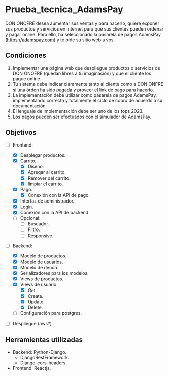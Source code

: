 # Prueba_tecnica_AdamsPay

DON ONOFRE desea aumentar sus ventas y para hacerlo, quiere exponer sus productos
y servicios en internet para que sus clientes pueden ordenar y pagar online. Para ello, ha
seleccionado la pasarela de pagos AdamsPay (https://adamspay.com) y te pide su sitio
web a vos.

## Condiciones 

1. Implementar una página web que despliegue productos o servicios de DON
ONOFRE (quedan libres a tu imaginación) y que el cliente los pague online.
2. Tu sistema debe indicar claramente tanto al cliente como a DON ONFRE si
una órden ha sido pagada y proveer el link de pago para hacerlo.
3. La implementación debe utilizar como pasarela de pagos AdamsPay,
implementando correcta y totalmente el ciclo de cobro de acuerdo a su
documentación.
4. El lenguaje de implementación debe ser uno de los tops 2023.
5. Los pagos pueden ser efectuados con el simulador de AdamsPay.

## Objetivos

- [ ] Frontend:
  - [x] Desplegar productos.
  - [x] Carrito.
    - [x] Diseño.
    - [x] Agregar al carrito.
    - [x] Remover del carrito.
    - [x] limpiar el carrito.
  - [x] Pago.
    - [x] Conexión con la API de pago.
  - [x] Interfaz de administrador.
  - [x] Login.
  - [x] Conexión con la API de backend.
  - [ ] Opcional:
    - [ ] Buscador.
    - [ ] Filtro.
    - [ ] Responsive.

- [ ] Backend:
  - [x] Modelo de productos.
  - [x] Modelo de usuarios.
  - [x] Modelo de deuda.
  - [x] Serializadores para los modelos.
  - [x] Views de productos.
  - [x] Views de usuario.
    - [x] Get.
    - [x] Create.
    - [x] Update.
    - [x] Delete.
  - [ ] Configuración para postgres.

- [ ] Despliegue (aws?)



## Herramientas utilizadas

  - Backend: Python-Django.
    - DjangoRestFramework.
    - Django-cors-headers. 
  - Frontend: Reactjs.






